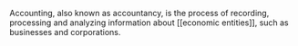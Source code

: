 Accounting, also known as accountancy, is the process of recording, processing and analyzing information about [[economic entities]], such as businesses and corporations.